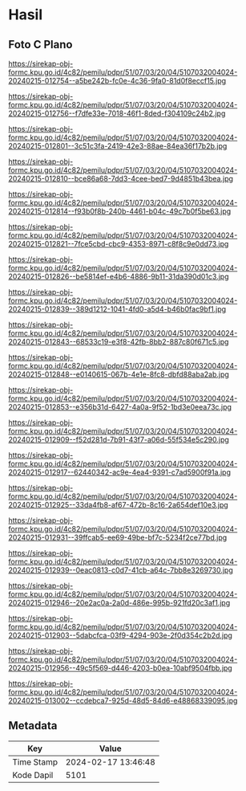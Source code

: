 # Hasil

## Foto C Plano

https://sirekap-obj-formc.kpu.go.id/4c82/pemilu/pdpr/51/07/03/20/04/5107032004024-20240215-012754--a5be242b-fc0e-4c36-9fa0-81d0f8eccf15.jpg

https://sirekap-obj-formc.kpu.go.id/4c82/pemilu/pdpr/51/07/03/20/04/5107032004024-20240215-012756--f7dfe33e-7018-46f1-8ded-f304109c24b2.jpg

https://sirekap-obj-formc.kpu.go.id/4c82/pemilu/pdpr/51/07/03/20/04/5107032004024-20240215-012801--3c51c3fa-2419-42e3-88ae-84ea36f17b2b.jpg

https://sirekap-obj-formc.kpu.go.id/4c82/pemilu/pdpr/51/07/03/20/04/5107032004024-20240215-012810--bce86a68-7dd3-4cee-bed7-9d4851b43bea.jpg

https://sirekap-obj-formc.kpu.go.id/4c82/pemilu/pdpr/51/07/03/20/04/5107032004024-20240215-012814--f93b0f8b-240b-4461-b04c-49c7b0f5be63.jpg

https://sirekap-obj-formc.kpu.go.id/4c82/pemilu/pdpr/51/07/03/20/04/5107032004024-20240215-012821--7fce5cbd-cbc9-4353-8971-c8f8c9e0dd73.jpg

https://sirekap-obj-formc.kpu.go.id/4c82/pemilu/pdpr/51/07/03/20/04/5107032004024-20240215-012826--be5814ef-e4b6-4886-9b11-31da390d01c3.jpg

https://sirekap-obj-formc.kpu.go.id/4c82/pemilu/pdpr/51/07/03/20/04/5107032004024-20240215-012839--389d1212-1041-4fd0-a5d4-b46b0fac9bf1.jpg

https://sirekap-obj-formc.kpu.go.id/4c82/pemilu/pdpr/51/07/03/20/04/5107032004024-20240215-012843--68533c19-e3f8-42fb-8bb2-887c80f671c5.jpg

https://sirekap-obj-formc.kpu.go.id/4c82/pemilu/pdpr/51/07/03/20/04/5107032004024-20240215-012848--e0140615-067b-4e1e-8fc8-dbfd88aba2ab.jpg

https://sirekap-obj-formc.kpu.go.id/4c82/pemilu/pdpr/51/07/03/20/04/5107032004024-20240215-012853--e356b31d-6427-4a0a-9f52-1bd3e0eea73c.jpg

https://sirekap-obj-formc.kpu.go.id/4c82/pemilu/pdpr/51/07/03/20/04/5107032004024-20240215-012909--f52d281d-7b91-43f7-a06d-55f534e5c290.jpg

https://sirekap-obj-formc.kpu.go.id/4c82/pemilu/pdpr/51/07/03/20/04/5107032004024-20240215-012917--62440342-ac9e-4ea4-9391-c7ad5900f91a.jpg

https://sirekap-obj-formc.kpu.go.id/4c82/pemilu/pdpr/51/07/03/20/04/5107032004024-20240215-012925--33da4fb8-af67-472b-8c16-2a654def10e3.jpg

https://sirekap-obj-formc.kpu.go.id/4c82/pemilu/pdpr/51/07/03/20/04/5107032004024-20240215-012931--39ffcab5-ee69-49be-bf7c-5234f2ce77bd.jpg

https://sirekap-obj-formc.kpu.go.id/4c82/pemilu/pdpr/51/07/03/20/04/5107032004024-20240215-012939--0eac0813-c0d7-41cb-a64c-7bb8e3269730.jpg

https://sirekap-obj-formc.kpu.go.id/4c82/pemilu/pdpr/51/07/03/20/04/5107032004024-20240215-012946--20e2ac0a-2a0d-486e-995b-921fd20c3af1.jpg

https://sirekap-obj-formc.kpu.go.id/4c82/pemilu/pdpr/51/07/03/20/04/5107032004024-20240215-012903--5dabcfca-03f9-4294-903e-2f0d354c2b2d.jpg

https://sirekap-obj-formc.kpu.go.id/4c82/pemilu/pdpr/51/07/03/20/04/5107032004024-20240215-012956--49c5f569-d446-4203-b0ea-10abf9504fbb.jpg

https://sirekap-obj-formc.kpu.go.id/4c82/pemilu/pdpr/51/07/03/20/04/5107032004024-20240215-013002--ccdebca7-925d-48d5-84d6-e48868339095.jpg


## Metadata

| Key        | Value               |
| ---------- | ------------------- |
| Time Stamp | 2024-02-17 13:46:48 |
| Kode Dapil | 5101                |



